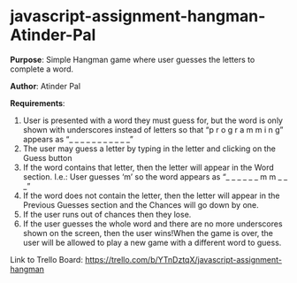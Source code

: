 # javascript-assignment-hangman-Atinder-Pal
**Purpose**: Simple Hangman game where user guesses the letters to complete a word.

**Author**: Atinder Pal

**Requirements**:
1. User is presented with a word they must guess for, but the word is only shown with underscores instead of letters so that “p r o g r a m m i n g” appears as “_ _ _ _ _ _ _ _ _ _ _”
2. The user may guess a letter by typing in the letter and clicking on the Guess button
3. If the word contains that letter, then the letter will appear in the Word section.
I.e.: User guesses ‘m’ so the word appears as “_ _ _ _ _ _ m m _ _ _”
4. If the word does not contain the letter, then the letter will appear in the Previous Guesses section and the Chances will go down by one.
5. If the user runs out of chances then they lose.
6. If the user guesses the whole word and there are no more underscores shown on the screen, then the user wins!When the game is over, the user will be allowed to play a new game with a different word to guess.


Link to Trello Board: https://trello.com/b/YTnDztqX/javascript-assignment-hangman
